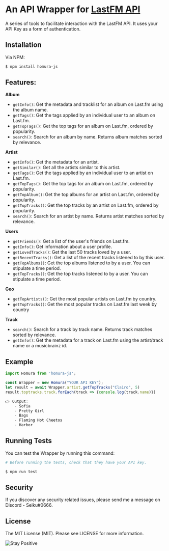 
# An API Wrapper for [LastFM API](https://www.last.fm/api#getting-started)

A series of tools to facilitate interaction with the LastFM API. It uses your API Key as a form of authentication.

## Installation

Via NPM:

```bash
$ npm install homura-js
```
    
## Features:
**Album**
- `getInfo()`: Get the metadata and tracklist for an album on Last.fm using the album name.
- `getTags()`: Get the tags applied by an individual user to an album on Last.fm. 
- `getTopTags()`: Get the top tags for an album on Last.fm, ordered by popularity.
- `search()`: Search for an album by name. Returns album matches sorted by relevance.

**Artist**
- `getInfo()`: Get the metadata for an artist.
- `getSimilar()`: Get all the artists similar to this artist.
- `getTags()`: Get the tags applied by an individual user to an artist on Last.fm.
- `getTopTags()`: Get the top tags for an album on Last.fm, ordered by popularity.
- `getTopAlbum()`: Get the top albums for an artist on Last.fm, ordered by popularity.
- `getTopTracks()`: Get the top tracks by an artist on Last.fm, ordered by popularity.
- `search()`: Search for an artist by name. Returns artist matches sorted by relevance.

**Users**
- `getFriends()`: Get a list of the user's friends on Last.fm.
- `getInfo()`: Get information about a user profile.
- `getLovedTracks()`: Get the last 50 tracks loved by a user.
- `getRecentTracks()`: Get a list of the recent tracks listened to by this user. 
- `getTopAlbums()`: Get the top albums listened to by a user. You can stipulate a time period.
- `getTopTracks()`: Get the top tracks listened to by a user. You can stipulate a time period.

**Geo**
- `getTopArtists()`: Get the most popular artists on Last.fm by country.
- `getTopTracks()`: Get the most popular tracks on Last.fm last week by country

**Track**
- `search()`: Search for a track by track name. Returns track matches sorted by relevance.
- `getInfo()`: Get the metadata for a track on Last.fm using the artist/track name or a musicbrainz id.
## Example

```javascript
import Homura from 'homura-js';

const Wrapper = new Homura("YOUR API KEY");
let result = await Wrapper.artist.getTopTracks("Clairo", 5)
result.toptracks.track.forEach(track => {console.log(track.name)})

👉 Output: 
    - Sofia
    - Pretty Girl
    - Bags
    - Flaming Hot Cheetos
    - Harbor
```


## Running Tests

You can test the Wrapper by running this command: 
```bash
# Before running the tests, check that they have your API key.

$ npm run test
```

## Security

If you discover any security related issues, please send me a message on Discord - Seiku#0666.

## License

The MIT License (MIT). Please see LICENSE for more information.

![Stay Positive](https://i.pinimg.com/originals/1f/88/bc/1f88bc38e2daa3c4c309608222a97b40.jpg)